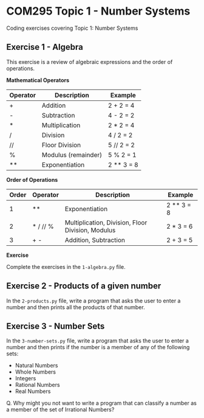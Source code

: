 # COM295 Topic 1 - Number Systems

Coding exercises covering Topic 1: Number Systems

## Exercise 1 - Algebra

This exercise is a review of algebraic expressions and the order of operations.

**Mathematical Operators**

| Operator | Description | Example |
| --- | --- | --- |
| + | Addition | 2 + 2 = 4 |
| - | Subtraction | 4 - 2 = 2 |
| * | Multiplication | 2 * 2 = 4 |
| / | Division | 4 / 2 = 2 |
| // | Floor Division | 5 // 2 = 2 |
| % | Modulus (remainder) | 5 % 2 = 1 |
| ** | Exponentiation | 2 ** 3 = 8 |


**Order of Operations**

| Order | Operator | Description | Example |
| --- | --- | --- | --- |
| 1 | ** | Exponentiation | 2 ** 3 = 8 |
| 2 | * / // % | Multiplication, Division, Floor Division, Modulus | 2 * 3 = 6 |
| 3 | + - | Addition, Subtraction | 2 + 3 = 5 |

**Exercise**

Complete the exercises in the `1-algebra.py` file.

## Exercise 2 - Products of a given number

In the `2-products.py` file, write a program that asks the user to enter a number and then prints all the products of that number.

## Exercise 3 - Number Sets

In the `3-number-sets.py` file, write a program that asks the user to enter a number and then prints if the number is a member of any of the following sets:

- Natural Numbers
- Whole Numbers
- Integers
- Rational Numbers
- Real Numbers

Q. Why might you not want to write a program that can classify a number as a member of the set of Irrational Numbers?
